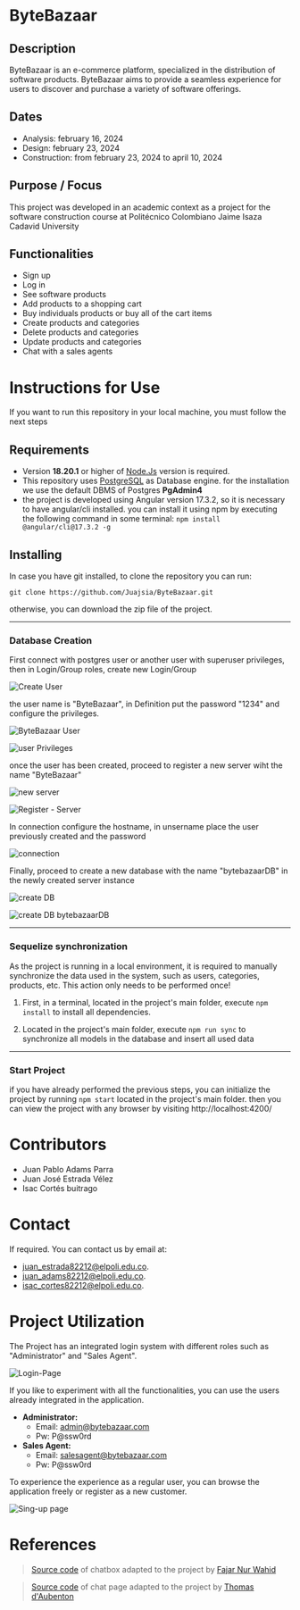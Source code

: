 # ByteBazaar

## Description
ByteBazaar is an e-commerce platform, specialized in the distribution of software products. ByteBazaar aims to provide a seamless experience for users to discover and purchase a variety of software offerings.

## Dates
- Analysis: february 16, 2024
- Design: february 23, 2024
- Construction: from february 23, 2024 to april 10, 2024

## Purpose / Focus
This project was developed in an academic context as a project for the software construction course at Politécnico Colombiano Jaime Isaza Cadavid University

## Functionalities
- Sign up
- Log in
- See software products
- Add products to a shopping cart
- Buy individuals products or buy all of the cart items
- Create products and categories
- Delete products and categories
- Update products and categories
- Chat with a sales agents


# Instructions for Use

If you want to run this repository in your local machine, you must follow the next steps

## Requirements

- Version **18.20.1** or higher of [Node.Js](https://nodejs.org/en) version is required.
- This repository uses [PostgreSQL](https://www.postgresql.org/) as Database engine. for the installation we use the default DBMS of Postgres **PgAdmin4**
- the project is developed using Angular version 17.3.2, so it is necessary to have angular/cli installed.
  you can install it using npm by executing the following command in some terminal:
  `npm install @angular/cli@17.3.2 -g`

## Installing

In case you have git installed, to clone the repository you can run:

`git clone https://github.com/Juajsia/ByteBazaar.git`

otherwise, you can download the zip file of the project.

---

### Database Creation

First connect with postgres user or another user with superuser privileges, then in Login/Group roles, create new Login/Group

![Create User](https://cdn.discordapp.com/attachments/1037567655424569344/1226744128545624094/image.png?ex=6625e180&is=66136c80&hm=e749501908eb2d94d4422fa7ec301c1c89549eabb8fc56a3f93419f3fcefc7b9&)

the user name is "ByteBazaar", in Definition put the password "1234" and configure the privileges.

![ByteBazaar User](https://cdn.discordapp.com/attachments/1037567655424569344/1227017339954921513/image.png?ex=6626dff2&is=66146af2&hm=4fd72eb7ccb04d363fcde06d8d161b3f66b30ab0603f5df309228b86ebef7d8c&)

![user Privileges](https://cdn.discordapp.com/attachments/1037567655424569344/1227017408871665775/image.png?ex=6626e003&is=66146b03&hm=624d3a076844e8a94aba883fc4bab986fc9793917e794fcf3f8e78904d7ae11d&)

once the user has been created, proceed to register a new server wiht the name "ByteBazaar"

![new server](https://cdn.discordapp.com/attachments/1037567655424569344/1226745562208927794/image.png?ex=6625e2d5&is=66136dd5&hm=bda080d1a89b9713752b625a52e21cd284075252b7c82d7080686457395ffaa1&)

![Register - Server](https://cdn.discordapp.com/attachments/1037567655424569344/1227018162654941225/image.png?ex=6626e0b6&is=66146bb6&hm=6fe9c09f642e3186f7e40682e0a53111ea1002aa11807f05fc4aa369f6bc6196&)

In connection configure the hostname, in unsername place the user previously created and the password

![connection](https://cdn.discordapp.com/attachments/1037567655424569344/1227018216065466521/image.png?ex=6626e0c3&is=66146bc3&hm=efbe0c4445aadc2dd030dbca2368862476a444c10e81cd53bf2c7c7badfa15a2&)

Finally, proceed to create a new database with the name "bytebazaarDB" in the newly created server instance

![create DB](https://cdn.discordapp.com/attachments/1037567655424569344/1226747124151226428/image.png?ex=6625e44a&is=66136f4a&hm=a073ca712996d440a775d3dc2738f51b441568b388687f92abf741fe407744b4&)

![create DB bytebazaarDB](https://cdn.discordapp.com/attachments/1037567655424569344/1227018940404863026/image.png?ex=6626e170&is=66146c70&hm=cd7fce12c181e293c15f5bf322b8c6f25f6ff00806d8ef36bd9231295e3a985d&)

---

### Sequelize synchronization

As the project is running in a local environment, it is required to manually synchronize the data used in the system, such as users, categories, products, etc.
This action only needs to be performed once!

1. First, in a terminal, located in the project's main folder, execute `npm install` to install all dependencies.

2. Located in the project's main folder, execute `npm run sync` to synchronize all models in the database and insert all used data

---

### Start Project

if you have already performed the previous steps, you can initialize the project by running `npm start` located in the project's main folder. then you can view the project with any browser by visiting
http://localhost:4200/

# Contributors

- Juan Pablo Adams Parra
- Juan José Estrada Vélez
- Isac Cortés buitrago

# Contact

If required. You can contact us by email at:

- [juan_estrada82212@elpoli.edu.co](mailto:juan_estrada82212@elpoli.edu.co).
- [juan_adams82212@elpoli.edu.co](mailto:juan_adams82212@elpoli.edu.co).
- [isac_cortes82212@elpoli.edu.co](mailto:isac_cortes82212@elpoli.edu.co).

# Project Utilization

The Project has an integrated login system with different roles such as "Administrator" and "Sales Agent".

![Login-Page](https://cdn.discordapp.com/attachments/1032514734899068978/1227343007641243658/image.png?ex=66280f3f&is=66159a3f&hm=1155987ee22c5e893ebd646da8a886ca6f939ddbd09f14b71c50dd234e7a84eb&)

If you like to experiment with all the functionalities, you can use the users already integrated in the application.

- **Administrator:**
  - Email: admin@bytebazaar.com
  - Pw: P@ssw0rd
- **Sales Agent:**
  - Email: salesagent@bytebazaar.com
  - Pw: P@ssw0rd

To experience the experience as a regular user, you can browse the application freely or register as a new customer.

![Sing-up page](https://cdn.discordapp.com/attachments/1032514734899068978/1227344629540720721/image.png?ex=662810c2&is=66159bc2&hm=e07a2cf3f3dee3cd9d6068386acb9b7ac73844dd1c1560a81c6cdef8163b014e&)

# References

> [Source code](https://codepen.io/fajarnurwahid/pen/XWzPQZe) of chatbox adapted to the project by [Fajar Nur Wahid](https://www.youtube.com/@FajarStd)

> [Source code](https://codepen.io/ThomasDaubenton/pen/QMqaBN) of chat page adapted to the project by [Thomas d'Aubenton](https://card.thomasdaubenton.com/)
